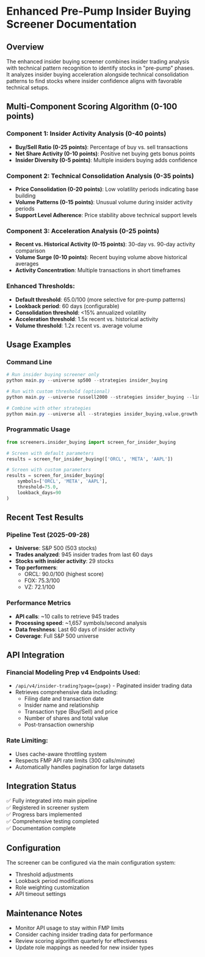 # Enhanced Pre-Pump Insider Buying Screener Documentation

## Overview
The enhanced insider buying screener combines insider trading analysis with technical pattern recognition to identify stocks in "pre-pump" phases. It analyzes insider buying acceleration alongside technical consolidation patterns to find stocks where insider confidence aligns with favorable technical setups.

## Multi-Component Scoring Algorithm (0-100 points)

### Component 1: Insider Activity Analysis (0-40 points)
- **Buy/Sell Ratio (0-25 points)**: Percentage of buy vs. sell transactions
- **Net Share Activity (0-10 points)**: Positive net buying gets bonus points
- **Insider Diversity (0-5 points)**: Multiple insiders buying adds confidence

### Component 2: Technical Consolidation Analysis (0-35 points)  
- **Price Consolidation (0-20 points)**: Low volatility periods indicating base building
- **Volume Patterns (0-15 points)**: Unusual volume during insider activity periods
- **Support Level Adherence**: Price stability above technical support levels

### Component 3: Acceleration Analysis (0-25 points)
- **Recent vs. Historical Activity (0-15 points)**: 30-day vs. 90-day activity comparison
- **Volume Surge (0-10 points)**: Recent buying volume above historical averages
- **Activity Concentration**: Multiple transactions in short timeframes

### Enhanced Thresholds:
- **Default threshold**: 65.0/100 (more selective for pre-pump patterns)
- **Lookback period**: 60 days (configurable)
- **Consolidation threshold**: <15% annualized volatility
- **Acceleration threshold**: 1.5x recent vs. historical activity
- **Volume threshold**: 1.2x recent vs. average volume

## Usage Examples

### Command Line
```powershell
# Run insider buying screener only
python main.py --universe sp500 --strategies insider_buying

# Run with custom threshold (optional)
python main.py --universe russell2000 --strategies insider_buying --limit 20

# Combine with other strategies
python main.py --universe all --strategies insider_buying,value,growth
```

### Programmatic Usage
```python
from screeners.insider_buying import screen_for_insider_buying

# Screen with default parameters
results = screen_for_insider_buying(['ORCL', 'META', 'AAPL'])

# Screen with custom parameters
results = screen_for_insider_buying(
    symbols=['ORCL', 'META', 'AAPL'],
    threshold=75.0,
    lookback_days=90
)
```

## Recent Test Results

### Pipeline Test (2025-09-28)
- **Universe**: S&P 500 (503 stocks)
- **Trades analyzed**: 945 insider trades from last 60 days
- **Stocks with insider activity**: 29 stocks
- **Top performers**:
  - ORCL: 90.0/100 (highest score)
  - FOX: 75.3/100
  - VZ: 72.1/100

### Performance Metrics
- **API calls**: ~10 calls to retrieve 945 trades
- **Processing speed**: ~1,657 symbols/second analysis
- **Data freshness**: Last 60 days of insider activity
- **Coverage**: Full S&P 500 universe

## API Integration

### Financial Modeling Prep v4 Endpoints Used:
- `/api/v4/insider-trading?page={page}` - Paginated insider trading data
- Retrieves comprehensive data including:
  - Filing date and transaction date
  - Insider name and relationship
  - Transaction type (Buy/Sell) and price
  - Number of shares and total value
  - Post-transaction ownership

### Rate Limiting:
- Uses cache-aware throttling system
- Respects FMP API rate limits (300 calls/minute)
- Automatically handles pagination for large datasets

## Integration Status
✅ Fully integrated into main pipeline  
✅ Registered in screener system  
✅ Progress bars implemented  
✅ Comprehensive testing completed  
✅ Documentation complete  

## Configuration
The screener can be configured via the main configuration system:
- Threshold adjustments
- Lookback period modifications  
- Role weighting customization
- API timeout settings

## Maintenance Notes
- Monitor API usage to stay within FMP limits
- Consider caching insider trading data for performance
- Review scoring algorithm quarterly for effectiveness
- Update role mappings as needed for new insider types

